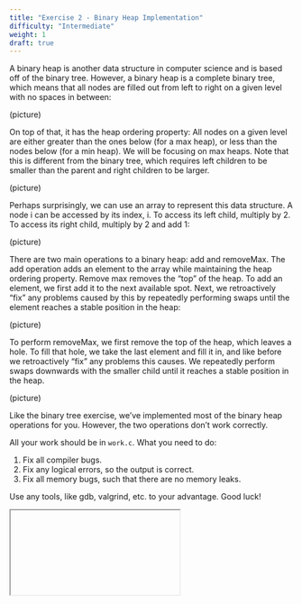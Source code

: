```yaml
---
title: "Exercise 2 - Binary Heap Implementation"
difficulty: "Intermediate"
weight: 1
draft: true
---
```


A binary heap is another data structure in computer science and is based off of the binary tree. However, a binary heap is a complete binary tree, which means that all nodes are filled out from left to right on a given level with no spaces in between:

(picture)

On top of that, it has the heap ordering property: All nodes on a given level are either greater than the ones below (for a max heap), or less than the nodes below (for a min heap). We will be focusing on max heaps. Note that this is different from the binary tree, which requires left children to be smaller than the parent and right children to be larger.

(picture)

Perhaps surprisingly, we can use an array to represent this data structure. A node i can be accessed by its index, i. To access its left child, multiply by 2. To access its right child, multiply by 2 and add 1:

(picture)

There are two main operations to a binary heap: add and removeMax. The add operation adds an element to the array while maintaining the heap ordering property. Remove max removes the “top” of the heap.
To add an element, we first add it to the next available spot. Next, we retroactively “fix” any problems caused by this by repeatedly performing swaps until the element reaches a stable position in the heap:

(picture)

To perform removeMax, we first remove the top of the heap, which leaves a hole. To fill that hole, we take the last element and fill it in, and like before we retroactively “fix” any problems this causes. We repeatedly perform swaps downwards with the smaller child until it reaches a stable position in the heap.

(picture)

Like the binary tree exercise, we’ve implemented most of the binary heap operations for you. However, the two operations don’t work correctly. 

All your work should be in `work.c`. What you need to do:
1. Fix all compiler bugs.
2. Fix any logical errors, so the output is correct.
3. Fix all memory bugs, such that there are no memory leaks.

Use any tools, like gdb, valgrind, etc. to your advantage. Good luck!

<iframe></iframe>